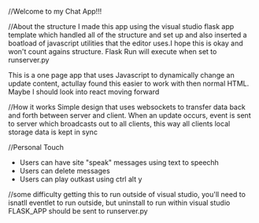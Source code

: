 //Welcome to my Chat App!!!

//About the structure
I made this app using the visual studio flask app template which handled all of the structure and set up and also inserted a boatload of javascript utilities that the editor uses.I hope 
this is okay and won't count agains structure. Flask Run will execute when set to runserver.py

This is a one page app that uses Javascript to dynamically change an update content, actullay found this easier to work with then normal HTML. Maybe I should look into react moving forward 

//How it works
Simple design that uses websockets to transfer data back and forth between server and client. When an update occurs, event is sent to server which broadcasts out to all 
clients, this way all clients local storage data is kept in sync 

//Personal Touch
* Users can have site "speak" messages using text to speechh 
* Users can delete messages 
* Users can play outkast using ctrl alt y 

//some difficulty getting this to run outside of visual studio, you'll need to isnatll eventlet to run outside, but uninstall to run within visual studio
FLASK_APP should be sent to runserver.py

